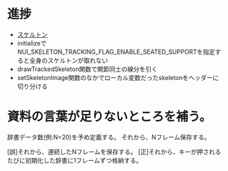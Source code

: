 # 進捗

* [スケルトン](https://twitter.com/mathbbN/status/999159526162026496)
* initializeでNUI_SKELETON_TRACKING_FLAG_ENABLE_SEATED_SUPPORTを指定すると全身のスケルトンが取れない
* drawTrackedSkeleton関数で関節同士の線分を引く
* setSkeletonImage関数のなかでローカル変数だったskeletonをヘッダーに切り分ける

# 資料の言葉が足りないところを補う。

辞書データ数(例:N=20)を予め定義する。
それから、Nフレーム保存する。

[誤]それから、連続したNフレームを保存する。
[正]それから、キーが押されるたびに初期化した辞書に1フレームずつ格納する。
